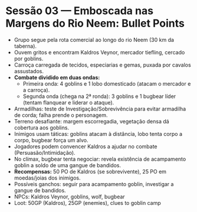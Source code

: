 # Sessão 03 — Emboscada nas Margens do Rio Neem: Bullet Points

- Grupo segue pela rota comercial ao longo do rio Neem (30 km da taberna).
- Ouvem gritos e encontram Kaldros Veynor, mercador tiefling, cercado por goblins.
- Carroça carregada de tecidos, especiarias e gemas, puxada por cavalos assustados.
- **Combate dividido em duas ondas:**
    - Primeira onda: 4 goblins e 1 lobo domesticado (atacam o mercador e a carroça).
    - Segunda onda (chega na 2ª ronda): 3 goblins e 1 bugbear líder (tentam flanquear e liderar o ataque).
- Armadilhas: teste de Investigação/Sobrevivência para evitar armadilha de corda; falha prende o personagem.
- Terreno desafiante: margem escorregadia, vegetação densa dá cobertura aos goblins.
- Inimigos usam táticas: goblins atacam à distância, lobo tenta corpo a corpo, bugbear força um alvo.
- Jogadores podem convencer Kaldros a ajudar no combate (Persuasão/Intimidação).
- No clímax, bugbear tenta negociar: revela existência de acampamento goblin a soldo de uma gangue de bandidos.
- **Recompensas:** 50 PO de Kaldros (se sobrevivente), 25 PO em moedas/joias dos inimigos.
- Possíveis ganchos: seguir para acampamento goblin, investigar a gangue de bandidos.
- NPCs: Kaldros Veynor, goblins, wolf, bugbear
- Loot: 50GP (Kaldros), 25GP (enemies), clues to goblin camp